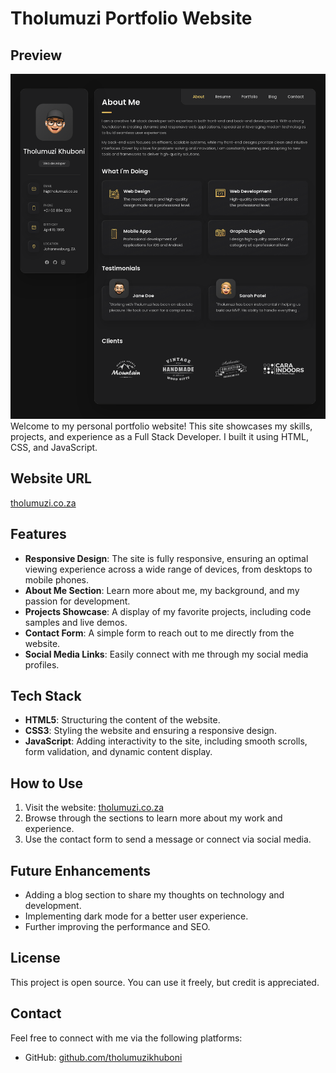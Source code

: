 # Tholumuzi Portfolio Website
## Preview

![Tholumuzi Khuboni](./images/tholumuzi-portfolio.png)
Welcome to my personal portfolio website! This site showcases my skills, projects, and experience as a Full Stack Developer. I built it using HTML, CSS, and JavaScript.

## Website URL

[tholumuzi.co.za](https://tholumuzi.co.za)

## Features

- **Responsive Design**: The site is fully responsive, ensuring an optimal viewing experience across a wide range of devices, from desktops to mobile phones.
- **About Me Section**: Learn more about me, my background, and my passion for development.
- **Projects Showcase**: A display of my favorite projects, including code samples and live demos.
- **Contact Form**: A simple form to reach out to me directly from the website.
- **Social Media Links**: Easily connect with me through my social media profiles.

## Tech Stack

- **HTML5**: Structuring the content of the website.
- **CSS3**: Styling the website and ensuring a responsive design.
- **JavaScript**: Adding interactivity to the site, including smooth scrolls, form validation, and dynamic content display.

## How to Use

1. Visit the website: [tholumuzi.co.za](https://tholumuzi.co.za)
2. Browse through the sections to learn more about my work and experience.
3. Use the contact form to send a message or connect via social media.

## Future Enhancements

- Adding a blog section to share my thoughts on technology and development.
- Implementing dark mode for a better user experience.
- Further improving the performance and SEO.

## License

This project is open source. You can use it freely, but credit is appreciated.

## Contact

Feel free to connect with me via the following platforms:

- GitHub: [github.com/tholumuzikhuboni](https://github.com/tholumuzikhuboni)
